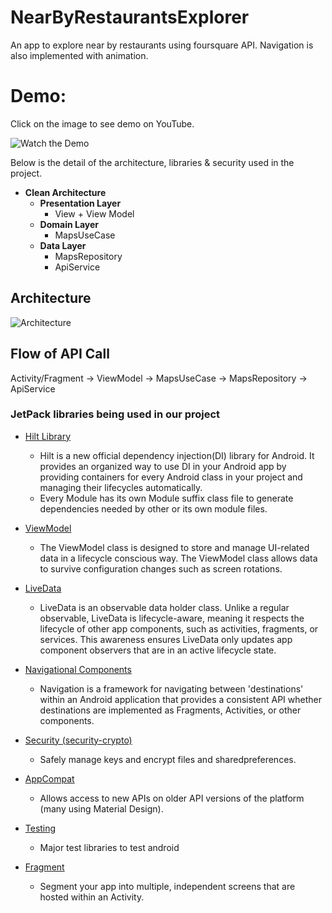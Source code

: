# NearByRestaurantsExplorer 
An app to explore near by restaurants using foursquare API. Navigation is also implemented with animation.

# Demo:

Click on the image to see demo on YouTube.

![Watch the Demo](https://img.youtube.com/vi/oZjw3lOB6OM/2.jpg)


Below is the detail of the architecture, libraries & security used in the project. 

 - **Clean Architecture**
     - **Presentation Layer**
        - View + View Model
     - **Domain Layer**
        - MapsUseCase
     - **Data Layer** 
        - MapsRepository
        - ApiService 
        
## Architecture
![Architecture](https://uploads.toptal.io/blog/image/127608/toptal-blog-image-1543413671794-80993a19fea97477524763c908b50a7a.png)

## Flow of API Call
Activity/Fragment -> ViewModel -> MapsUseCase -> MapsRepository -> ApiService

### JetPack libraries being used in our project

 - [Hilt Library](https://developer.android.com/training/dependency-injection/hilt-jetpack)
    - Hilt is a new official dependency injection(DI) library for Android. It provides an organized way to use DI in your Android app by providing containers for every Android class in your project and managing their lifecycles automatically.
    - Every Module has its own Module suffix class file to generate dependencies needed by other or its own module files.

 - [ViewModel](https://developer.android.com/topic/libraries/architecture/viewmodel)
    - The ViewModel class is designed to store and manage UI-related data in a lifecycle conscious way. The ViewModel class allows data to survive configuration changes such as screen rotations.
 - [LiveData](https://developer.android.com/topic/libraries/architecture/livedata)
    - LiveData is an observable data holder class. Unlike a regular observable, LiveData is lifecycle-aware, meaning it respects the lifecycle of other app components, such as activities, fragments, or services. This awareness ensures LiveData only updates app component observers that are in an active lifecycle state.
 - [Navigational Components](https://developer.android.com/jetpack/androidx/releases/navigation)
    - Navigation is a framework for navigating between 'destinations' within an Android application that provides a consistent API whether destinations are implemented as Fragments, Activities, or other components.
 - [Security (security-crypto)](https://developer.android.com/jetpack/androidx/releases/security)
    - Safely manage keys and encrypt files and sharedpreferences.
 - [AppCompat](https://developer.android.com/jetpack/androidx/releases/appcompat)
    - Allows access to new APIs on older API versions of the platform (many using Material Design).
 - [Testing](https://developer.android.com/jetpack/androidx/releases/test)
    -  Major test libraries to test android
 - [Fragment](https://developer.android.com/jetpack/androidx/releases/fragment)
    - Segment your app into multiple, independent screens that are hosted within an Activity.
    

